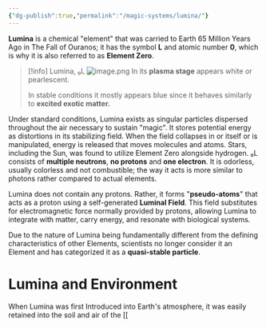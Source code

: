 ```yaml
---
{"dg-publish":true,"permalink":"/magic-systems/lumina/"}
---
```


**Lumina** is a chemical "element" that was carried to Earth 65 Million Years Ago in The Fall of Ouranos; it has the symbol **L** and atomic number **0**, which is why it is also referred to as **Element Zero**.
>[!info] 
>Lumina, ₀L
>![image.png](/img/user/image.png)
> In its **plasma stage** appears white or pearlescent. 
> 
> In stable conditions it mostly appears blue since it behaves similarly to **excited exotic matter.**

Under standard conditions, Lumina exists as singular particles dispersed throughout the air necessary to sustain "magic". It stores potential energy as distortions in its stabilizing field. When the field collapses in or itself or is manipulated, energy is released that moves molecules and atoms. Stars, including the Sun, was found to utilize Element Zero alongside hydrogen. ₀L consists of **multiple neutrons**, **no protons** and **one electron**. It is odorless, usually colorless and not combustible; the way it acts is more similar to photons rather compared to actual elements.

Lumina does not contain any protons. Rather, it forms "**pseudo-atoms**" that acts as a proton using a self-generated **Luminal Field**. This field substitutes for electromagnetic force normally provided by protons, allowing Lumina to integrate with matter, carry energy, and resonate with biological systems. 

Due to the nature of Lumina being fundamentally different from the defining characteristics of other Elements, scientists no longer consider it an Element and has categorized it as a **quasi-stable particle**.
# Lumina and Environment
When Lumina was first Introduced into Earth's atmosphere, it was easily retained into the soil and air of the [[